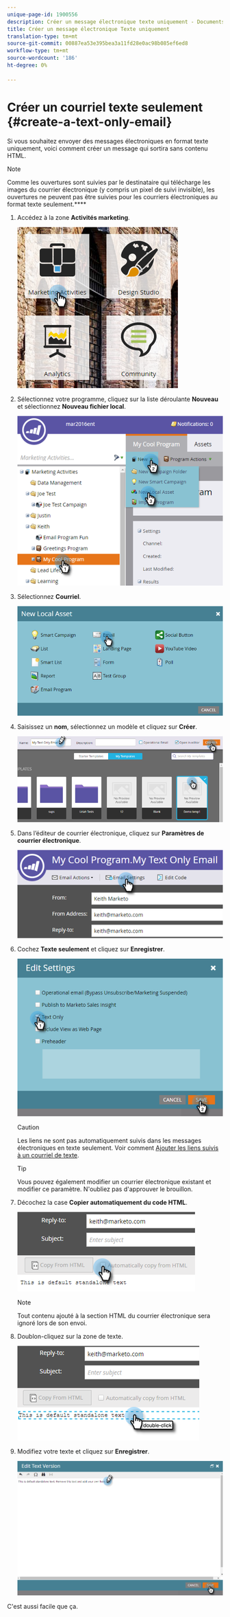 ```yaml
---
unique-page-id: 1900556
description: Créer un message électronique texte uniquement - Documents marketing - Documentation du produit
title: Créer un message électronique Texte uniquement
translation-type: tm+mt
source-git-commit: 00887ea53e395bea3a11fd28e0ac98b085ef6ed8
workflow-type: tm+mt
source-wordcount: '186'
ht-degree: 0%

---
```



# Créer un courriel texte seulement {#create-a-text-only-email}

Si vous souhaitez envoyer des messages électroniques en format texte uniquement, voici comment créer un message qui sortira sans contenu HTML.

>[!NOTE]
>
>Comme les ouvertures sont suivies par le destinataire qui télécharge les images du courrier électronique (y compris un pixel de suivi invisible), les ouvertures ne peuvent pas être suivies pour les courriers électroniques au format texte seulement.****

1. Accédez à la zone **Activités marketing**.

   ![](assets/one-1.png)

1. Sélectionnez votre programme, cliquez sur la liste déroulante **Nouveau** et sélectionnez **Nouveau fichier local**.

   ![](assets/two-1.png)

1. Sélectionnez **Courriel**.

   ![](assets/three-1.png)

1. Saisissez un **nom**, sélectionnez un modèle et cliquez sur **Créer**.

   ![](assets/four-1.png)

1. Dans l’éditeur de courrier électronique, cliquez sur **Paramètres de courrier électronique**.

   ![](assets/five.png)

1. Cochez **Texte seulement** et cliquez sur **Enregistrer**.

   ![](assets/six.png)

   >[!CAUTION]
   >
   >Les liens ne sont pas automatiquement suivis dans les messages électroniques en texte seulement. Voir comment [Ajouter les liens suivis à un courriel de texte](../../../../product-docs/email-marketing/general/functions-in-the-editor/add-tracked-links-to-a-text-email.md).

   >[!TIP]
   >
   >Vous pouvez également modifier un courrier électronique existant et modifier ce paramètre. N&#39;oubliez pas d&#39;approuver le brouillon.

1. Décochez la case **Copier automatiquement du code HTML**.

   ![](assets/seven.png)

   >[!NOTE]
   >
   >Tout contenu ajouté à la section HTML du courrier électronique sera ignoré lors de son envoi.

1. Doublon-cliquez sur la zone de texte.

   ![](assets/eight.png)

1. Modifiez votre texte et cliquez sur **Enregistrer**.

   ![](assets/nine.png)

C&#39;est aussi facile que ça.
